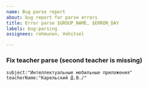 ```yaml
---
name: Bug parse report
about: bug report for parse errors
title: Error parse $GROUP_NAME, $ERROR_DAY
labels: bug:parsing
assignees: rohmunen, Vehitsel

---
```


### Fix teacher parse (second teacher is missing)
```
subject:"Интеллектуальные мобильные приложения"
teacherName:"Карельский Д.В./"
```
